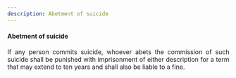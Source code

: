 ```yaml
---
description: Abetment of suicide
---
```


#### Abetment of suicide
<div style="text-align: justify">

If any person commits suicide, whoever abets the commission of such suicide shall be punished with imprisonment of either description for a term that may extend to ten years and shall also be liable to a fine.

</div>
